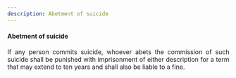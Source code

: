 ```yaml
---
description: Abetment of suicide
---
```


#### Abetment of suicide
<div style="text-align: justify">

If any person commits suicide, whoever abets the commission of such suicide shall be punished with imprisonment of either description for a term that may extend to ten years and shall also be liable to a fine.

</div>
